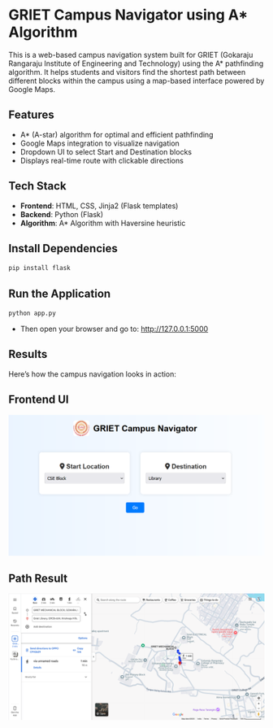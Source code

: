 # GRIET Campus Navigator using A* Algorithm

This is a web-based campus navigation system built for GRIET (Gokaraju Rangaraju Institute of Engineering and Technology) using the A* pathfinding algorithm. It helps students and visitors find the shortest path between different blocks within the campus using a map-based interface powered by Google Maps.


## Features

- A* (A-star) algorithm for optimal and efficient pathfinding  
- Google Maps integration to visualize navigation  
- Dropdown UI to select Start and Destination blocks  
- Displays real-time route with clickable directions  


## Tech Stack

- **Frontend**: HTML, CSS, Jinja2 (Flask templates)  
- **Backend**: Python (Flask)  
- **Algorithm**: A* Algorithm with Haversine heuristic  


## Install Dependencies
```bash
pip install flask
```

## Run the Application
```bash
python app.py
```
- Then open your browser and go to:
  http://127.0.0.1:5000

## Results

Here’s how the campus navigation looks in action:


## Frontend UI

![Frontend UI](assets/image1.png)


## Path Result

![Path Result](assets/image2.png)
